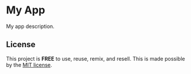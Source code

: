 # My App

My app description.

## License

This project is __FREE__ to use, reuse, remix, and resell.
This is made possible by the [MIT license](/LICENSE).
